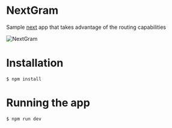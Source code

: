 
# NextGram

Sample [next](https://github.com/zeit/next.js) app that takes advantage of the
routing capabilities

![NextGram](https://i.imgur.com/KF0KExk.gif)


# Installation

    $ npm install

# Running the app

    $ npm run dev
